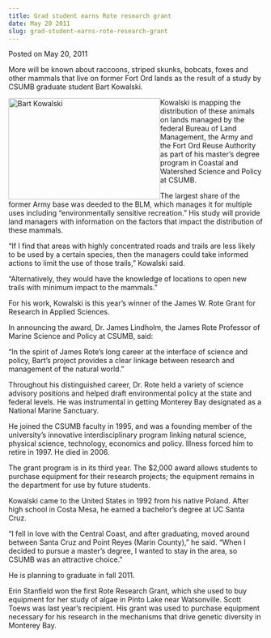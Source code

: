 ```yaml
---
title: Grad student earns Rote research grant
date: May 20 2011
slug: grad-student-earns-rote-research-grant
---
```


 



<span class="date">Posted on May 20, 2011    </span>
<p>More will be known about raccoons, striped skunks, bobcats,
foxes and other mammals that live on former Fort Ord lands as the
result of a study by CSUMB graduate student Bart Kowalski.</p>
<p><img alt="Bart Kowalski" src="https://news.csumb.edu/sites/default/files/65/attachments/news/images/bart1.jpg" style="float:left; width:300px; height:200px">Kowalski is mapping
the distribution of these animals on lands managed by the federal
Bureau of Land Management, the Army and the Fort Ord Reuse
Authority as part of his master&#x2019;s degree program in Coastal and
Watershed Science and Policy at CSUMB.</img></p>
<p>The largest share of the former Army base was deeded to the BLM,
which manages it for multiple uses including &#x201C;environmentally
sensitive recreation.&#x201D; His study will provide land managers with
information on the factors that impact the distribution of these
mammals.</p>
<p>&#x201C;If I find that areas with highly concentrated roads and trails
are less likely to be used by a certain species, then the managers
could take informed actions to limit the use of those trails,&#x201D;
Kowalski said.</p>
<p>&#x201C;Alternatively, they would have the knowledge of locations to
open new trails with minimum impact to the mammals.&#x201D;</p>
<p>For his work, Kowalski is this year&#x2019;s winner of the James W.
Rote Grant for Research in Applied Sciences.</p>
<p>In announcing the award, Dr. James Lindholm, the James Rote
Professor of Marine Science and Policy at CSUMB, said:</p>
<p>&#x201C;In the spirit of James Rote&#x2019;s long career at the interface of
science and policy, Bart&#x2019;s project provides a clear linkage between
research and management of the natural world.&#x201D;</p>
<p>Throughout his distinguished career, Dr. Rote held a variety of
science advisory positions and helped draft environmental policy at
the state and federal levels. He was instrumental in getting
Monterey Bay designated as a National Marine Sanctuary.</p>
<p>He joined the CSUMB faculty in 1995, and was a founding member
of the university&#x2019;s innovative interdisciplinary program linking
natural science, physical science, technology, economics and
policy. Illness forced him to retire in 1997. He died in 2006.</p>
<p>The grant program is in its third year. The $2,000 award allows
students to purchase equipment for their research projects; the
equipment remains in the department for use by future students.</p>
<p>Kowalski came to the United States in 1992 from his native
Poland. After high school in Costa Mesa, he earned a bachelor&#x2019;s
degree at UC Santa Cruz.</p>
<p>&#x201C;I fell in love with the Central Coast, and after graduating,
moved around between Santa Cruz and Point Reyes (Marin County),&#x201D; he
said. &#x201C;When I decided to pursue a master&#x2019;s degree, I wanted to stay
in the area, so CSUMB was an attractive choice.&#x201D;</p>
<p>He is planning to graduate in fall 2011.</p>
<p>Erin Stanfield won the first Rote Research Grant, which she used
to buy equipment for her study of algae in Pinto Lake near
Watsonville. Scott Toews was last year&#x2019;s recipient. His grant was
used to purchase equipment necessary for his research in the
mechanisms that drive genetic diversity in Monterey Bay.<br>
&#xA0;</br></p>





```
